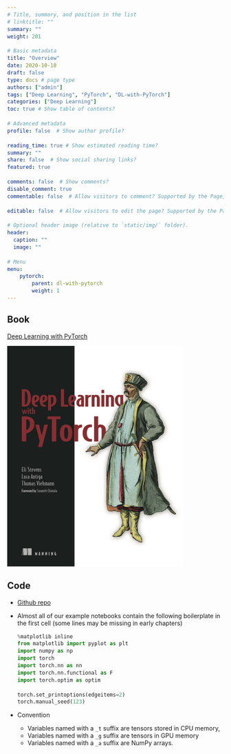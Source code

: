 ```yaml
---
# Title, summary, and position in the list
# linktitle: ""
summary: ""
weight: 201

# Basic metadata
title: "Overview"
date: 2020-10-18
draft: false
type: docs # page type
authors: ["admin"]
tags: ["Deep Learning", "PyTorch", "DL-with-PyTorch"]
categories: ["Deep Learning"]
toc: true # Show table of contents?

# Advanced metadata
profile: false  # Show author profile?

reading_time: true # Show estimated reading time?
summary: ""
share: false  # Show social sharing links?
featured: true

comments: false  # Show comments?
disable_comment: true
commentable: false  # Allow visitors to comment? Supported by the Page, Post, and Docs content types.

editable: false  # Allow visitors to edit the page? Supported by the Page, Post, and Docs content types.

# Optional header image (relative to `static/img/` folder).
header:
  caption: ""
  image: ""

# Menu
menu: 
    pytorch:
        parent: dl-with-pytorch
        weight: 1
---
```


## Book

[Deep Learning with PyTorch](https://pytorch.org/deep-learning-with-pytorch)

<img src="https://raw.githubusercontent.com/EckoTan0804/upic-repo/master/uPic/deep-learning-thumbnail.png" alt="img" style="zoom:50%;" />

## Code

- [Github repo](https://github.com/deep-learning-with-pytorch/dlwpt-code)

- Almost all of our example notebooks contain the following boilerplate in the first cell (some lines may be missing in early chapters)

  ```python
  %matplotlib inline
  from matplotlib import pyplot as plt
  import numpy as np
  import torch
  import torch.nn as nn
  import torch.nn.functional as F 
  import torch.optim as optim
  
  torch.set_printoptions(edgeitems=2) 
  torch.manual_seed(123)
  ```

- Convention
  - Variables named with a `_t` suffix are tensors stored in CPU memory, 
  - Variables named with a `_g` suffix are tensors in GPU memory
  - Variables named with a `_a` suffix  are NumPy arrays.
